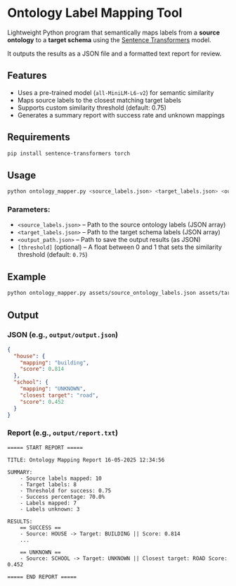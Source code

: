 # Ontology Label Mapping Tool

Lightweight Python program that semantically maps labels from a **source ontology** to a **target schema** using the [Sentence Transformers](https://huggingface.co/sentence-transformers/all-MiniLM-L6-v2) model. 

It outputs the results as a JSON file and a formatted text report for review.

## Features

- Uses a pre-trained model (`all-MiniLM-L6-v2`) for semantic similarity
- Maps source labels to the closest matching target labels
- Supports custom similarity threshold (default: 0.75)
- Generates a summary report with success rate and unknown mappings

## Requirements

```bash
pip install sentence-transformers torch
```

## Usage

```bash
python ontology_mapper.py <source_labels.json> <target_labels.json> <output_path.json> [threshold]
```

### Parameters:
- `<source_labels.json>` – Path to the source ontology labels (JSON array)
- `<target_labels.json>` – Path to the target schema labels (JSON array)
- `<output_path.json>` – Path to save the output results (as JSON)
- `[threshold]` (optional) – A float between 0 and 1 that sets the similarity threshold (default: `0.75`)

## Example

```bash
python ontology_mapper.py assets/source_ontology_labels.json assets/target_schema_ontology.json output/output.json 0.7
```

## Output

### JSON (e.g., `output/output.json`)
```json
{
  "house": {
    "mapping": "building",
    "score": 0.814
  },
  "school": {
    "mapping": "UNKNOWN",
    "closest target": "road",
    "score": 0.452
  }
}
```

### Report (e.g., `output/report.txt`)
```
===== START REPORT =====

TITLE: Ontology Mapping Report 16-05-2025 12:34:56

SUMMARY:
    - Source labels mapped: 10
    - Target labels: 8
    - Threshold for success: 0.75
    - Success percentage: 70.0%
    - Labels mapped: 7
    - Labels unknown: 3

RESULTS:
    == SUCCESS ==
    - Source: HOUSE -> Target: BUILDING || Score: 0.814
    ...

    == UNKNOWN ==
    - Source: SCHOOL -> Target: UNKNOWN || Closest target: ROAD Score: 0.452

===== END REPORT =====
```
